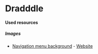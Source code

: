 # Dradddle

#### Used resources

##### Images

- [Navigation menu background](http://www.psdgraphics.com/file/pink-background.jpg) - [Website](http://wurstwisdom.com/picsbehd/pink-background-images)